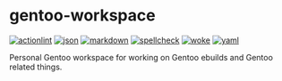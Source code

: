 # gentoo-workspace

[![actionlint](https://github.com/vpayno/gentoo-workspace/actions/workflows/gh-actions.yaml/badge.svg?branch=main)](https://github.com/vpayno/gentoo-workspace/actions/workflows/gh-actions.yaml)
[![json](https://github.com/vpayno/gentoo-workspace/actions/workflows/json.yaml/badge.svg?branch=main)](https://github.com/vpayno/gentoo-workspace/actions/workflows/json.yaml)
[![markdown](https://github.com/vpayno/gentoo-workspace/actions/workflows/markdown.yaml/badge.svg?branch=main)](https://github.com/vpayno/gentoo-workspace/actions/workflows/markdown.yaml)
[![spellcheck](https://github.com/vpayno/gentoo-workspace/actions/workflows/spellcheck.yaml/badge.svg?branch=main)](https://github.com/vpayno/gentoo-workspace/actions/workflows/spellcheck.yaml)
[![woke](https://github.com/vpayno/gentoo-workspace/actions/workflows/woke.yaml/badge.svg?branch=main)](https://github.com/vpayno/gentoo-workspace/actions/workflows/woke.yaml)
[![yaml](https://github.com/vpayno/gentoo-workspace/actions/workflows/yaml.yaml/badge.svg?branch=main)](https://github.com/vpayno/gentoo-workspace/actions/workflows/yaml.yaml)

Personal Gentoo workspace for working on Gentoo ebuilds and Gentoo related things.
